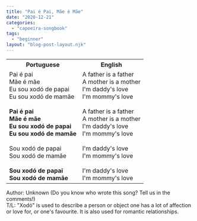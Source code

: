 ```yaml
---
title: "Pai é Pai, Mãe é Mãe"
date: "2020-12-21"
categories: 
  - "capoeira-songbook"
tags: 
  - "beginner"
layout: "blog-post-layout.njk"
---
```


<table class="capoeira-table">
    <tr class="header-row">
        <th>Portuguese</th>
        <th>English</th>
    </tr>
    <tr>
        <td>Pai é pai<br>
Mãe é mãe<br>
Eu sou xodó de papai<br>
Eu sou xodó de mamãe<br>
<br>
<strong>Pai é pai<br>
Mãe é mãe<br>
Eu sou xodó de papai<br>
Eu sou xodó de mamãe</strong><br>
<br>
Sou xodó de papai<br>
Sou xodó de mamãe<br>
<br>
<strong>Sou xodó de papai<br>
Sou xodó de mamãe</strong></td>
        <td>A father is a father<br>
A mother is a mother<br>
I'm daddy's love<br>
I'm mommy's love<br>
<br>
A father is a father<br>
A mother is a mother<br>
I'm daddy's love<br>
I'm mommy's love<br>
<br>
I'm daddy's love<br>
I'm mommy's love<br>
<br>
I'm daddy's love<br>
I'm mommy's love</td>
    </tr>
</table>

<figcaption>

Author: Unknown (Do you know who wrote this song? Tell us in the comments!)  
T/L: "Xodó" is used to describe a person or object one has a lot of affection or love for, or one's favourite. It is also used for romantic relationships.

</figcaption>